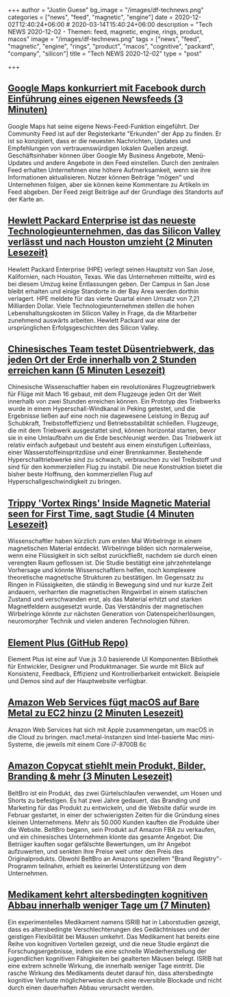 +++
author = "Justin Guese"
bg_image = "/images/df-technews.png"
categories = ["news", "feed", "magnetic", "engine"]
date = 2020-12-02T12:40:24+06:00 # 2020-03-14T15:40:24+06:00
description = "Tech NEWS 2020-12-02 - Themen: feed, magnetic, engine, rings, product, macos"
image = "/images/df-technews.png"
tags = ["news", "feed", "magnetic", "engine", "rings", "product", "macos", "cognitive", "packard", "company", "silicon"]
title = "Tech NEWS 2020-12-02"
type = "post"

+++

## [Google Maps konkurriert mit Facebook durch Einführung eines eigenen Newsfeeds (3 Minuten)](https://techcrunch.com/2020/12/01/google-maps-takes-on-facebook-with-its-own-news-feed//1/010001762323eb4b-3177f2f9-8f69-4aae-be1d-4f28e24f27cf-000000/wvNpkx2oRggkSqzpWFWSjKuMnVlRH1kHlV1FIDp25Ng=169)

 Google Maps hat seine eigene News-Feed-Funktion eingeführt. Der Community Feed ist auf der Registerkarte "Erkunden" der App zu finden. Er ist so konzipiert, dass er die neuesten Nachrichten, Updates und Empfehlungen von vertrauenswürdigen lokalen Quellen anzeigt. Geschäftsinhaber können über Google My Business Angebote, Menü-Updates und andere Angebote in den Feed einstellen. Durch den zentralen Feed erhalten Unternehmen eine höhere Aufmerksamkeit, wenn sie ihre Informationen aktualisieren. Nutzer können Beiträge "mögen" und Unternehmen folgen, aber sie können keine Kommentare zu Artikeln im Feed abgeben. Der Feed zeigt Beiträge auf der Grundlage des Standorts auf der Karte an.

## [Hewlett Packard Enterprise ist das neueste Technologieunternehmen, das das Silicon Valley verlässt und nach Houston umzieht (2 Minuten Lesezeit)](https://www.cnbc.com/2020/12/01/hpe-is-relocating-headquarters-to-houston-from-california.html/1/010001762323eb4b-3177f2f9-8f69-4aae-be1d-4f28e24f27cf-000000/NsV5nUx8n7DnESvoT9WdKsBrUEavWQhoMN2ru3ysDKQ=169)

 Hewlett Packard Enterprise (HPE) verlegt seinen Hauptsitz von San Jose, Kalifornien, nach Houston, Texas. Wie das Unternehmen mitteilte, wird es bei diesem Umzug keine Entlassungen geben. Der Campus in San Jose bleibt erhalten und einige Standorte in der Bay Area werden dorthin verlagert. HPE meldete für das vierte Quartal einen Umsatz von 7,21 Milliarden Dollar. Viele Technologieunternehmen stellen die hohen Lebenshaltungskosten im Silicon Valley in Frage, da die Mitarbeiter zunehmend auswärts arbeiten. Hewlett Packard war eine der ursprünglichen Erfolgsgeschichten des Silicon Valley.

## [Chinesisches Team testet Düsentriebwerk, das jeden Ort der Erde innerhalb von 2 Stunden erreichen kann (5 Minuten Lesezeit)](https://www.scmp.com/news/china/science/article/3111985/chinese-team-test-jet-engine-able-reach-anywhere-earth-within-2/1/010001762323eb4b-3177f2f9-8f69-4aae-be1d-4f28e24f27cf-000000/H5hk8JYNTMc-4mwYrI2O-0zBsPaQmy3pTYko2rOpLns=169)

 Chinesische Wissenschaftler haben ein revolutionäres Flugzeugtriebwerk für Flüge mit Mach 16 gebaut, mit dem Flugzeuge jeden Ort der Welt innerhalb von zwei Stunden erreichen können. Ein Prototyp des Triebwerks wurde in einem Hyperschall-Windkanal in Peking getestet, und die Ergebnisse ließen auf eine noch nie dagewesene Leistung in Bezug auf Schubkraft, Treibstoffeffizienz und Betriebsstabilität schließen. Flugzeuge, die mit dem Triebwerk ausgestattet sind, können horizontal starten, bevor sie in eine Umlaufbahn um die Erde beschleunigt werden. Das Triebwerk ist relativ einfach aufgebaut und besteht aus einem einstufigen Lufteinlass, einer Wasserstoffeinspritzdüse und einer Brennkammer. Bestehende Hyperschalltriebwerke sind zu schwach, verbrauchen zu viel Treibstoff und sind für den kommerziellen Flug zu instabil. Die neue Konstruktion bietet die bisher beste Hoffnung, den kommerziellen Flug auf Hyperschallgeschwindigkeit zu bringen.

## [Trippy 'Vortex Rings' Inside Magnetic Material seen for First Time, sagt Studie (4 Minuten Lesezeit)](https://interestingengineering.com/trippy-vortex-rings-inside-magnetic-material-seen-for-first-time-says-study/1/010001762323eb4b-3177f2f9-8f69-4aae-be1d-4f28e24f27cf-000000/4x-j4FbevwqntiUgY2zn0RswHiQvrFBY25nIXs8T6hE=169)

 Wissenschaftler haben kürzlich zum ersten Mal Wirbelringe in einem magnetischen Material entdeckt. Wirbelringe bilden sich normalerweise, wenn eine Flüssigkeit in sich selbst zurückfließt, nachdem sie durch einen verengten Raum geflossen ist. Die Studie bestätigt eine jahrzehntelange Vorhersage und könnte Wissenschaftlern helfen, noch komplexere theoretische magnetische Strukturen zu bestätigen. Im Gegensatz zu Ringen in Flüssigkeiten, die ständig in Bewegung sind und nur kurze Zeit andauern, verharrten die magnetischen Ringwirbel in einem statischen Zustand und verschwanden erst, als das Material erhitzt und starken Magnetfeldern ausgesetzt wurde. Das Verständnis der magnetischen Wirbelringe könnte zur nächsten Generation von Datenspeicherlösungen, neuromorpher Technik und vielen anderen Technologien führen.

## [Element Plus (GitHub Repo)](https://github.com/element-plus/element-plus/1/010001762323eb4b-3177f2f9-8f69-4aae-be1d-4f28e24f27cf-000000/Pe3XCc5OAZh-zys2HASluY0MrhRIgPSTOwSHjAMghps=169)

 Element Plus ist eine auf Vue.js 3.0 basierende UI Komponenten Bibliothek für Entwickler, Designer und Produktmanager. Sie wurde mit Blick auf Konsistenz, Feedback, Effizienz und Kontrollierbarkeit entwickelt. Beispiele und Demos sind auf der Hauptwebsite verfügbar.

## [Amazon Web Services fügt macOS auf Bare Metal zu EC2 hinzu (2 Minuten Lesezeit)](https://arstechnica.com/gadgets/2020/12/amazon-web-services-adds-macos-on-bare-metal-to-ec2//1/010001762323eb4b-3177f2f9-8f69-4aae-be1d-4f28e24f27cf-000000/GdnOemF9JxqaleZ35D0JNsU3U3fv60ovwtNVRC-KSBc=169)

 Amazon Web Services hat sich mit Apple zusammengetan, um macOS in die Cloud zu bringen. mac1.metal-Instanzen sind Intel-basierte Mac mini-Systeme, die jeweils mit einem Core i7-8700B 6c

## [Amazon Copycat stiehlt mein Produkt, Bilder, Branding & mehr (3 Minuten Lesezeit)](https://travelhead.medium.com/how-amazon-is-allowing-a-chinese-copycat-to-steal-my-product-images-branding-more-844f48e5ff74/1/010001762323eb4b-3177f2f9-8f69-4aae-be1d-4f28e24f27cf-000000/9syT0YhgQkUXakBj-DRS2JYn-DEiDGkThtD9pMYdpLw=169)

 BeltBro ist ein Produkt, das zwei Gürtelschlaufen verwendet, um Hosen und Shorts zu befestigen. Es hat zwei Jahre gedauert, das Branding und Marketing für das Produkt zu entwickeln, und die Website dafür wurde im Februar gestartet, in einer der schwierigsten Zeiten für die Gründung eines kleinen Unternehmens. Mehr als 50.000 Kunden kauften die Produkte über die Website. BeltBro begann, sein Produkt auf Amazon FBA zu verkaufen, und ein chinesisches Unternehmen klonte das gesamte Angebot. Die Betrüger kauften sogar gefälschte Bewertungen, um ihr Angebot aufzuwerten, und senkten ihre Preise weit unter den Preis des Originalprodukts. Obwohl BeltBro an Amazons speziellem "Brand Registry"-Programm teilnahm, erhielt es keinerlei Unterstützung von dem Unternehmen.

## [Medikament kehrt altersbedingten kognitiven Abbau innerhalb weniger Tage um (7 Minuten)](https://medicalxpress.com/news/2020-12-drug-reverses-age-related-cognitive-decline.html/1/010001762323eb4b-3177f2f9-8f69-4aae-be1d-4f28e24f27cf-000000/Ioe9sRWUlngwTV3WccL91s-KzZS3SCxlxFzkk-5DtIM=169)

 Ein experimentelles Medikament namens ISRIB hat in Laborstudien gezeigt, dass es altersbedingte Verschlechterungen des Gedächtnisses und der geistigen Flexibilität bei Mäusen umkehrt. Das Medikament hat bereits eine Reihe von kognitiven Vorteilen gezeigt, und die neue Studie ergänzt die Forschungsergebnisse, indem sie eine schnelle Wiederherstellung der jugendlichen kognitiven Fähigkeiten bei gealterten Mäusen belegt. ISRIB hat eine extrem schnelle Wirkung, die innerhalb weniger Tage eintritt. Die rasche Wirkung des Medikaments deutet darauf hin, dass altersbedingte kognitive Verluste möglicherweise durch eine reversible Blockade und nicht durch einen dauerhaften Abbau verursacht werden.

